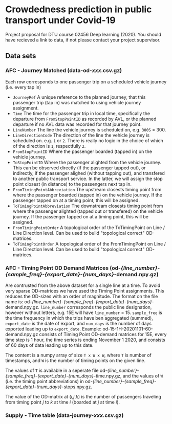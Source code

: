 # Crowdedness prediction in public transport under Covid-19

Project proposal for DTU course 02456 Deep learning (2020). You should have recieved a link to data, if not please contact your project supervisor.

## Data sets

### AFC - Journey Matched (data-od-*xxx*.csv.gz)
Each row corresponds to one passenger trip on a scheduled vehicle journey (i.e. every tap in)
- ``JourneyRef`` A unique reference to the planned journey, that this passenger trip (tap in) was matched to using vehicle journey assignment.
- ``Time`` The time for the passenger trip in local time, specifically the departure from ``FromStopPointID`` as recorded by AVL, or the planned departure if no AVL data was recorded for that journey point.
- ``LineNumber`` The line the vehicle journey is scheduled on, e.g. ``300S`` = 300.
- ``LineDirectionCode`` The direction of the line the vehicle journey is scheduled on. e.g. ``1`` or ``2``. There is really no logic in the choice of which of the direction is ``1``, respectfully ``2``.
- ``FromStopPointID`` Where the passenger boarded (tapped in) on the vehicle journey.
- ``ToStopPointID`` Where the passenger alighted from the vehicle journey. This can be observed directly (if the passenger tapped out), or indirectly, if the passenger alighed (without tapping out), and transfered to another public transport service. In the latter, we will assign the stop point closest (in distance) to the passengers next tap in.
- ``FromTimingPointAbbreviation`` The upstream closests timing point from where the passenger boarded (tapped in) on the vehicle journey. If the passenger tapped on at a timing point, this will be assigned.
- ``ToTimingPointAbbreviation`` The downstream closests timing point from where the passenger alighted (tapped out or transfered) on the vehicle journey. If the passenger tapped on at a timing point, this will be assigned.
- ``FromTimingPointOrder`` A topological order of the ToTimingPoint on Line / Line Direction level. Can be used to build "topological correct" OD-matrices.
- ``ToTimingPointOrder`` A topological order of the FromTimingPoint on Line / Line Direction level. Can be used to build "topological correct" OD-matrices.

### AFC - Timing Point OD Demand Matrices (od-*{line_number}*-*{sample_freq}*-*{export_date}*-*{num_days}*-demand.npy.gz)
Are contrusted from the above dataset for a single line at a time. To avoid very sparse OD-matrices we have used the Timing Point assignments. This reduces the OD-sizes with an order of magnitude. The format on the file name is: od-*{line_number}*-*{sample_freq}*-*{export_date}*-*{num_days}*-demand.npy.gz. `line_number` corresponds the public line designation, however without letters, e.g. 15E will have `line_number` = 15. `sample_freq` is the time frequency in which the trips have ben aggregated (summed), `export_date` is the date of export, and `num_days` is the number of days exported leading up to `export_date`. Example: od-15-1H-20201101-60-demand.npy.gz consists of Timing Point OD-demand matrices for 15E, every time step is 1 hour, the time series is ending November 1 2020, and consists of 60 days of data leading up to this date.

The content is a numpy array of size ``T x W x W``, where `T` is number of timestamps, and `W` is the number of timing points on the given line.

The values of ``T`` is available in a seperate file od-*{line_number}*-*{sample_freq}*-*{export_date}*-*{num_days}*-time.npy.gz, and the values of `W` (i.e. the timing point abbreviations) in od-*{line_number}*-*{sample_freq}*-*{export_date}*-*{num_days}*-stops.npy.gz.

The value of the OD-matrix at (*i*,*j*,*k*) is the number of passengers traveling from timing point *j* to *k* at time *i* (boarded at *j* at time *i*). 

### Supply - Time table (data-journey-*xxx*.csv.gz)
